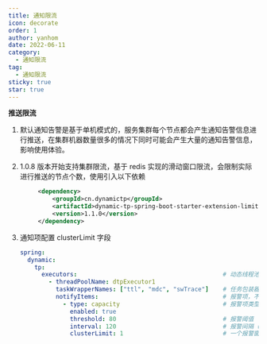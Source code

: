 ```yaml
---
title: 通知限流
icon: decorate
order: 1
author: yanhom
date: 2022-06-11
category:
  - 通知限流
tag:
  - 通知限流
sticky: true
star: true
---
```



**推送限流**

1. 默认通知告警是基于单机模式的，服务集群每个节点都会产生通知告警信息进行推送，在集群机器数量很多的情况下同时可能会产生大量的通知告警信息，影响使用体验。

2. 1.0.8 版本开始支持集群限流，基于 redis 实现的滑动窗口限流，会限制实际进行推送的节点个数，使用引入以下依赖
   ```xml
        <dependency>
            <groupId>cn.dynamictp</groupId>
            <artifactId>dynamic-tp-spring-boot-starter-extension-limiter-redis</artifactId>
            <version>1.1.0</version>
        </dependency>
    ```
3. 通知项配置 clusterLimit 字段
   ```yaml
   spring:
     dynamic:
       tp:
         executors:                                         # 动态线程池配置，省略其他项，具体看上述配置文件
           - threadPoolName: dtpExecutor1
             taskWrapperNames: ["ttl", "mdc", "swTrace"]    # 任务包装器名称，继承TaskWrapper接口
             notifyItems:                                   # 报警项，不配置自动会按默认值配置（变更通知、容量报警、活性报警）
               - type: capacity                             # 报警项类型，查看源码 NotifyTypeEnum枚举类
                 enabled: true
                 threshold: 80                              # 报警阈值
                 interval: 120                              # 报警间隔（单位：s）
                 clusterLimit: 1                            # 一个报警窗口内，只允许该配置数量的机器进行推送通知，默认为1
   ```

